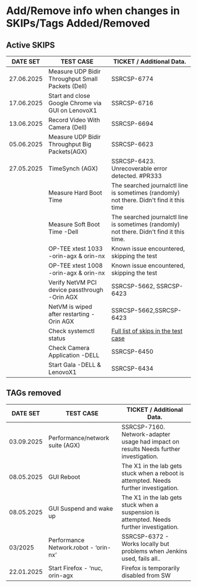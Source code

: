 # Add/Remove info when changes in SKIPs/Tags Added/Removed

## Active SKIPS

| DATE SET   | TEST CASE                                         | TICKET / Additional Data.                                                                       |
|------------|---------------------------------------------------| ----------------------------------------------------------------------------------------------- |
| 27.06.2025 | Measure UDP Bidir Throughput Small Packets (Dell) | SSRCSP-6774                                                                                     |
| 17.06.2025 | Start and close Google Chrome via GUI on LenovoX1 | SSRCSP-6716                                                                                     |
| 13.06.2025 | Record Video With Camera (Dell)                   | SSRCSP-6694                                                                                     |
| 05.06.2025 | Measure UDP Bidir Throughput Big Packets(AGX)     | SSRCSP-6623                                                                                     |
| 27.05.2025 | TimeSynch (AGX)                                   | SSRCSP-6423. Unrecoverable error detected. #PR333                                               |
|            | Measure Hard Boot Time                            | The searched journalctl line is sometimes (randomly) not there. Didn't find it this time        |
|            | Measure Soft Boot Time -Dell                      | The searched journalctl line is sometimes (randomly) not there. Didn't find it this time.       |
|            | OP-TEE xtest 1033 -orin-agx & orin-nx             | Known issue encountered, skipping the test                                                      |
|            | OP-TEE xtest 1008 -orin-agx & orin-nx             | Known issue encountered, skipping the test                                                      |
|            | Verify NetVM PCI device passthrough -Orin AGX     | SSRCSP-5662, SSRCSP-6423                                                                        |
|            | NetVM is wiped after restarting -Orin AGX         | SSRCSP-5662,SSRCSP-6423                                                                         |
|            | Check systemctl status                            | [Full list of skips in the test case](/Robot-Framework/test-suites/functional-tests/host.robot) |
|            | Check Camera Application -DELL                    | SSRCSP-6450                                                                                     |
|            | Start Gala -DELL & LenovoX1                       | SSRCSP-6434                                                                                     |

## TAGs removed

| DATE SET   | TEST CASE                             | TICKET / Additional Data.                                                                 |
|------------|---------------------------------------|-------------------------------------------------------------------------------------------|
| 03.09.2025 | Performance/network suite (AGX)       | SSRCSP-7160. Network-adapter usage had impact on results Needs further investigation.     |
| 08.05.2025 | GUI Reboot                            | The X1 in the lab gets stuck when a reboot is attempted. Needs further investigation.     |
| 08.05.2025 | GUI Suspend and wake up               | The X1 in the lab gets stuck when a suspension is attempted. Needs further investigation. |
| 03/2025    | Performance Network.robot - ‘orin-nx’ | SSRCSP-6372 - Works locally but problems when Jenkins used, fails all..                   |
| 22.01.2025 | Start Firefox - ‘nuc, orin-agx        | Firefox is temporarily disabled from SW                                                   |
